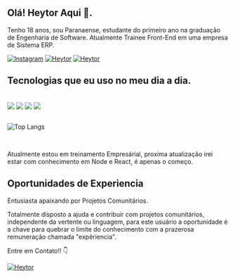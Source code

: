 

## Olá! Heytor Aqui 👋.


 Tenho 18 anos, sou Paranaense, estudante do primeiro ano na graduação de Engenharia de Software.
 Atualmente Trainee Front-End em uma empresa de Sistema ERP.

[![Instagram](https://img.shields.io/badge/Instagram-E4405F?style=for-the-badge&logo=instagram&logoColor=white)](https://www.instagram.com/pires.c28/)
[![Heytor](https://img.shields.io/badge/Netlify-00C7B7?style=for-the-badge&logo=netlify&logoColor=white)](https://www.instagram.com/pires.c28/)
[![Heytor](https://img.shields.io/badge/LinkedIn-0077B5?style=for-the-badge&logo=linkedin&logoColor=white)](https://www.linkedin.com/in/heytor-pires-94a921269?utm_source=share&utm_campaign=share_via&utm_content=profile&utm_medium=android_app)


## Tecnologias que eu uso no meu dia a dia.
<div style ="display: inline-block"><br/>
<img align="center" alts="html5" src="https://img.shields.io/badge/HTML-239120?style=for-the-badge&logo=html5&logoColor=white">
<img align="center" alts="css3" src="https://img.shields.io/badge/CSS-239120?&style=for-the-badge&logo=css3&logoColor=white">
<img align="center" alts="javascript" src="https://img.shields.io/badge/JavaScript-F7DF1E?style=for-the-badge&logo=javascript&logoColor=black">
<img align="center" alts="C" src="https://img.shields.io/badge/C-00599C?style=for-the-badge&logo=c&logoColor=white">
 
<br>
<br>
 
![Top Langs](https://github-readme-stats.vercel.app/api/top-langs/?username=HeytorPires&layout=compact)

<br>

Atualmente estou em treinamento Empresárial, proxima atualização irei estar com conhecimento em Node e React, é apenas o começo.
## Oportunidades de Experiencia
Entusiasta apaixando por Projetos Comunitários.

Totalmente disposto a ajuda e contribuir com projetos comunitários, independente da vertente ou linguagem, para este usuário a oportunidade é a chave para quebrar o limite do conhecimento com a prazerosa remuneração chamada "expêriencia".


Entre em Contato!! 👇

[![Heytor](https://img.shields.io/badge/Gmail-D14836?style=for-the-badge&logo=gmail&logoColor=white)](https://criarmeulink.com.br/u/1698812386)

